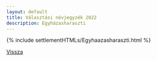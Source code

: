```yaml
---
layout: default
title: Választási névjegyzék 2022
description: Egyházasharaszti
---
```


{% include settlementHTMLs/Egyhaazasharaszti.html %}

[Vissza](../)